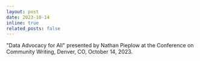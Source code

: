 ```yaml
---
layout: post
date: 2023-10-14
inline: true
related_posts: false
---
```


"Data Advocacy for All" presented by Nathan Pieplow at the Conference on Community Writing, Denver, CO, October 14, 2023.
